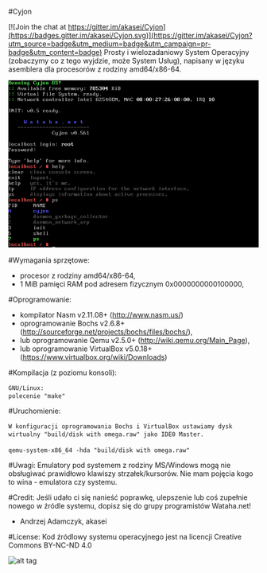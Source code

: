 #Cyjon

[![Join the chat at https://gitter.im/akasei/Cyjon](https://badges.gitter.im/akasei/Cyjon.svg)](https://gitter.im/akasei/Cyjon?utm_source=badge&utm_medium=badge&utm_campaign=pr-badge&utm_content=badge)
Prosty i wielozadaniowy System Operacyjny (zobaczymy co z tego wyjdzie, może System Usług), napisany w języku asemblera dla procesorów z rodziny amd64/x86-64.

![screenshot](screenshot.png)

#Wymagania sprzętowe:
- procesor z rodziny amd64/x86-64,
- 1 MiB pamięci RAM pod adresem fizycznym 0x0000000000100000,

#Oprogramowanie:
- kompilator Nasm v2.11.08+ (http://www.nasm.us/)
- oprogramowanie Bochs v2.6.8+ (http://sourceforge.net/projects/bochs/files/bochs/),
- lub oprogramowanie Qemu v2.5.0+ (http://wiki.qemu.org/Main_Page),
- lub oprogramowanie VirtualBox v5.0.18+ (https://www.virtualbox.org/wiki/Downloads)

#Kompilacja (z poziomu konsoli):

    GNU/Linux:
    polecenie "make"

#Uruchomienie:

    W konfiguracji oprogramowania Bochs i VirtualBox ustawiamy dysk wirtualny "build/disk with omega.raw" jako IDE0 Master.

    qemu-system-x86_64 -hda "build/disk with omega.raw"

#Uwagi:
Emulatory pod systemem z rodziny MS/Windows mogą nie obsługiwać prawidłowo klawiszy strzałek/kursorów. Nie mam pojęcia kogo to wina - emulatora czy systemu.

#Credit:
Jeśli udało ci się nanieść poprawkę, ulepszenie lub coś zupełnie nowego w źródle systemu,
dopisz się do grupy programistów Wataha.net!

- Andrzej Adamczyk, akasei

#License:
Kod źródlowy systemu operacyjnego jest na licencji Creative Commons BY-NC-ND 4.0

![alt tag](http://mirrors.creativecommons.org/presskit/buttons/80x15/png/by-nc-nd.png)
